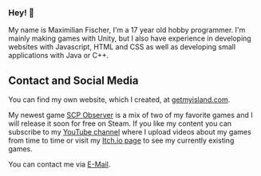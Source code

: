 ### Hey! 👋

My name is Maximilian Fischer, I'm a 17 year old hobby programmer. I'm mainly making games with Unity, but I also have experience in developing websites with Javascript, HTML and CSS as well as developing small applications with Java or C++.

## Contact and Social Media

You can find my own website, which I created, at [getmyisland.com](https://www.getmyisland.com/).

My newest game [SCP Observer](https://store.steampowered.com/app/1738710/SCP_Observer/) is a mix of two of my favorite games and I will release it soon for free on Steam. If you like my content you can subscribe to my [YouTube channel](https://www.youtube.com/channel/UCfdRmRv5aAECBAeawrv5OJg) where I upload videos about my games from time to time or visit my [Itch.io page](https://getmyisland.itch.io/) to see my currently existing games.

You can contact me via [E-Mail](mailto:getmyisland@gmail.com).
